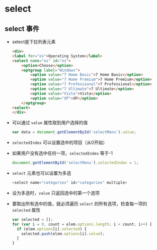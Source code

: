 # select

## select 事件

+ select是下拉列表元素

    ```html
    <div>
    <label for="os">Operating System</label>
    <select name="os" id="os">
        <option>Choose</option>
        <optgroup label="Windows">
            <option value="7 Home Basic">7 Home Basic</option>
            <option value="7 Home Premium">7 Home Premium</option>
            <option value="7 Professional">7 Professional</option>
            <option value="7 Ultimate">7 Ultimate</option>
            <option value="Vista">Vista</option>
            <option value="XP">XP</option>
        </optgroup>
    <select>
    </div>
    ```

+ 可以通过 `value` 属性取到用户选择的值

    ```js
    var data = document.getElementById('selectMenu').value;
    ```

+ `selectedIndex` 可以设置选中的项目（从0开始）

+ 如果用户没有选中任何一项，`selectedIndex` 等于-1

    ```js
    document.getElementById('selectMenu').selectedIndex = 1;
    ```

+ `select` 元素也可以设置为多选

    ```js
    <select name="categories" id="categories" multiple>
    ```

+ 设为多选时，`value` 只返回选中的第一个选项

+ 要取出所有选中的值，就必须遍历 `select` 的所有选项，检查每一项的 `selected` 属性

    ```js
    var selected = [];
    for (var i = 0, count = elem.options.length; i < count; i++) {
      if (elem.options[i].selected) {
        selected.push(elem.options[i].value);
      }
    }
    ```
